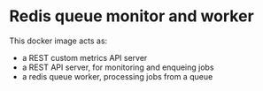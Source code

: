 # Redis queue monitor and worker

This docker image acts as:

- a REST custom metrics API server
- a REST API server, for monitoring and enqueing jobs
- a redis queue worker, processing jobs from a queue
